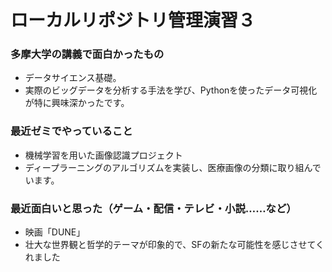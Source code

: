 
# ローカルリポジトリ管理演習３

### 多摩大学の講義で面白かったもの
-   データサイエンス基礎。
-   実際のビッグデータを分析する手法を学び、Pythonを使ったデータ可視化が特に興味深かったです。

### 最近ゼミでやっていること
-   機械学習を用いた画像認識プロジェクト
-   ディープラーニングのアルゴリズムを実装し、医療画像の分類に取り組んでいます。

### 最近面白いと思った（ゲーム・配信・テレビ・小説……など）
-   映画「DUNE」
-   壮大な世界観と哲学的テーマが印象的で、SFの新たな可能性を感じさせてくれました
